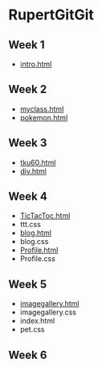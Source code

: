 # RupertGitGit
## Week 1
* [intro.html](https://rupertgitgit.github.io/w01/intro.html)
## Week 2
* [myclass.html](https://rupertgitgit.github.io/w02/class.html)
* [pokemon.html](https://rupertgitgit.github.io/w02/pokemon.html)
## Week 3
* [tku60.html](https://rupertgitgit.github.io/w03/tku60.html)
* [div.html](https://rupertgitgit.github.io/w03/div.html)
## Week 4
* [TicTacToc.html](https://rupertgitgit.github.io/w04/TicTacToc.html)
* ttt.css
* [blog.html](https://rupertgitgit.github.io/w04/blog.html)
* blog.css
* [Profile.html](https://rupertgitgit.github.io/w04/Profile.html)
* Profile.css
## Week 5
* [imagegallery.html](https://rupertgitgit.github.io/w05/imagegallery.html)
* imagegallery.css
* index.html
* pet.css
## Week 6
<!--stackedit_data:
eyJoaXN0b3J5IjpbLTk4OTczNTA3N119
-->
